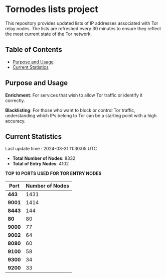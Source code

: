 # Tornodes lists project

This repository provides updated lists of IP addresses associated with Tor relay nodes. The lists are refreshed every 30 minutes to ensure they reflect the most current state of the Tor network.

## Table of Contents

- [Purpose and Usage](#purpose-and-usage)
- [Current Statistics](#current-statistics)


## Purpose and Usage

**Enrichment**: For services that wish to allow Tor traffic or identify it correctly.

**Blacklisting**: For those who want to block or control Tor traffic, understanding which IPs belong to Tor can be a starting point with a high accuracy.

## Current Statistics

Last update time : 2024-03-31 11:30:05 UTC

- **Total Number of Nodes**: 8332
- **Total of Entry Nodes**: 4102

**TOP 10 PORTS USED FOR TOR ENTRY NODES**

| **Port** | **Number of Nodes** |
|------|-----------------|
| **443**   | 1431  |
| **9001**   | 1414  |
| **8443**   | 144  |
| **80**   | 80  |
| **9000**   | 77  |
| **9002**   | 64  |
| **8080**   | 60  |
| **9100**   | 58  |
| **9300**   | 34  |
| **9200**   | 33  |

